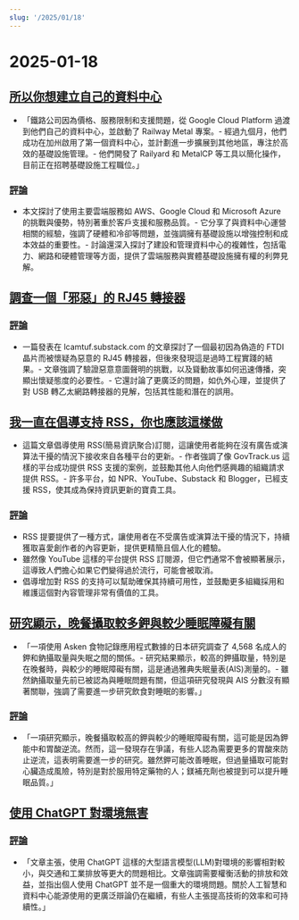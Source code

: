 ```yaml
---
slug: '/2025/01/18'
---
```


# 2025-01-18

## [所以你想建立自己的資料中心](https://blog.railway.com/p/data-center-build-part-one)

- 「鐵路公司因為價格、服務限制和支援問題，從 Google Cloud Platform 過渡到他們自己的資料中心，並啟動了 Railway Metal 專案。- 經過九個月，他們成功在加州啟用了第一個資料中心，並計劃進一步擴展到其他地區，專注於高效的基礎設施管理。- 他們開發了 Railyard 和 MetalCP 等工具以簡化操作，目前正在招聘基礎設施工程職位。」

### [評論](https://news.ycombinator.com/item?id=42743019)

- 本文探討了使用主要雲端服務如 AWS、Google Cloud 和 Microsoft Azure 的挑戰與優勢，特別著重於客戶支援和服務品質。- 它分享了與資料中心運營相關的經驗，強調了硬體和冷卻等問題，並強調擁有基礎設施以增強控制和成本效益的重要性。- 討論還深入探討了建設和管理資料中心的複雜性，包括電力、網路和硬體管理等方面，提供了雲端服務與實體基礎設施擁有權的利弊見解。

## [調查一個「邪惡」的 RJ45 轉接器](https://lcamtuf.substack.com/p/investigating-an-evil-rj45-dongle)

### [評論](https://news.ycombinator.com/item?id=42743033)

- 一篇發表在 lcamtuf.substack.com 的文章探討了一個最初因為偽造的 FTDI 晶片而被懷疑為惡意的 RJ45 轉接器，但後來發現這是過時工程實踐的結果。- 文章強調了驗證惡意意圖聲明的挑戰，以及聳動故事如何迅速傳播，突顯出懷疑態度的必要性。- 它還討論了更廣泛的問題，如仇外心理，並提供了對 USB 轉乙太網路轉接器的見解，包括其性能和潛在的誤用。

## [我一直在倡導支持 RSS，你也應該這樣做](https://reedybear.bearblog.dev/ive-been-advocating-for-rss-support-and-you-should-too/)

- 這篇文章倡導使用 RSS(簡易資訊聚合)訂閱，這讓使用者能夠在沒有廣告或演算法干擾的情況下接收來自各種平台的更新。- 作者強調了像 GovTrack.us 這樣的平台成功提供 RSS 支援的案例，並鼓勵其他人向他們感興趣的組織請求提供 RSS。- 許多平台，如 NPR、YouTube、Substack 和 Blogger，已經支援 RSS，使其成為保持資訊更新的寶貴工具。

### [評論](https://news.ycombinator.com/item?id=42746222)

- RSS 提要提供了一種方式，讓使用者在不受廣告或演算法干擾的情況下，持續獲取喜愛創作者的內容更新，提供更精簡且個人化的體驗。
- 雖然像 YouTube 這樣的平台提供 RSS 訂閱源，但它們通常不會被顯著展示，這導致人們擔心如果它們變得過於流行，可能會被取消。
- 倡導增加對 RSS 的支持可以幫助確保其持續可用性，並鼓勵更多組織採用和維護這個對內容管理非常有價值的工具。

## [研究顯示，晚餐攝取較多鉀與較少睡眠障礙有關](https://www.nutraingredients-asia.com/Article/2025/01/07/higher-potassium-intake-at-dinner-linked-to-fewer-sleep-disturbances/)

- 「一項使用 Asken 食物記錄應用程式數據的日本研究調查了 4,568 名成人的鉀和鈉攝取量與失眠之間的關係。- 研究結果顯示，較高的鉀攝取量，特別是在晚餐時，與較少的睡眠障礙有關，這是通過雅典失眠量表(AIS)測量的。- 雖然鈉攝取量先前已被認為與睡眠問題有關，但這項研究發現與 AIS 分數沒有顯著關聯，強調了需要進一步研究飲食對睡眠的影響。」

### [評論](https://news.ycombinator.com/item?id=42742161)

- 「一項研究顯示，晚餐攝取較高的鉀與較少的睡眠障礙有關，這可能是因為鉀能中和胃酸逆流。然而，這一發現存在爭議，有些人認為需要更多的胃酸來防止逆流，這表明需要進一步的研究。雖然鉀可能改善睡眠，但過量攝取可能對心臟造成風險，特別是對於服用特定藥物的人；鎂補充劑也被提到可以提升睡眠品質。」

## [使用 ChatGPT 對環境無害](https://andymasley.substack.com/p/individual-ai-use-is-not-bad-for)

### [評論](https://news.ycombinator.com/item?id=42745847)

- 「文章主張，使用 ChatGPT 這樣的大型語言模型(LLM)對環境的影響相對較小，與交通和工業排放等更大的問題相比。文章強調需要權衡活動的排放和效益，並指出個人使用 ChatGPT 並不是一個重大的環境問題。關於人工智慧和資料中心能源使用的更廣泛辯論仍在繼續，有些人主張提高技術的效率和可持續性。」

<head>
  <meta property="og:title" content="所以你想建立自己的資料中心" />
  <meta property="og:type" content="website" />
  <meta property="og:image" content="https://og.cho.sh/api/og/?title=%E6%89%80%E4%BB%A5%E4%BD%A0%E6%83%B3%E5%BB%BA%E7%AB%8B%E8%87%AA%E5%B7%B1%E7%9A%84%E8%B3%87%E6%96%99%E4%B8%AD%E5%BF%83&subheading=2025%E5%B9%B41%E6%9C%8818%E6%97%A5%20%E6%98%9F%E6%9C%9F%E5%85%AD%3A%20Hacker%20News%20%E6%91%98%E8%A6%81" />
</head>
